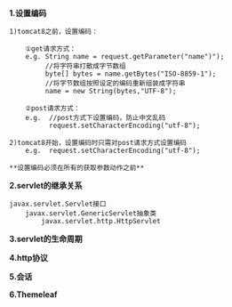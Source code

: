 **1.设置编码**
    
    1)tomcat8之前，设置编码：

        ①get请求方式：
        e.g. String name = request.getParameter("name")");
             //将字符串打散成字节数组
             byte[] bytes = name.getBytes("ISO-8859-1");
             //将字节数组按照设定的编码重新组装成字符串
             name = new String(bytes,"UTF-8");

        ②post请求方式：
        e.g.  //post方式下设置编码，防止中文乱码
              request.setCharacterEncoding("utf-8");
    
    2)tomcat8开始，设置编码时只需对post请求方式设置编码
        e.g.  request.setCharacterEncoding("utf-8");

    **设置编码必须在所有的获取参数动作之前**

**2.servlet的继承关系**

    javax.servlet.Servlet接口
        javax.servlet.GenericServlet抽象类 
            javax.servlet.http.HttpServlet
            

**3.servlet的生命周期**

**4.http协议**

**5.会话**

**6.Themeleaf**
